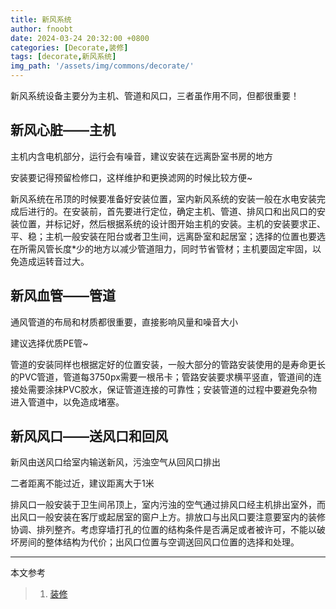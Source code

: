 ```yaml
---
title: 新风系统
author: fnoobt
date: 2024-03-24 20:32:00 +0800
categories: [Decorate,装修]
tags: [decorate,新风系统]
img_path: '/assets/img/commons/decorate/'
---
```


新风系统设备主要分为主机、管道和风口，三者虽作用不同，但都很重要！
## 新风心脏——主机
主机内含电机部分，运行会有噪音，建议安装在远离卧室书房的地方

安装要记得预留检修口，这样维护和更换滤网的时候比较方便~

新风系统在吊顶的时候要准备好安装位置，室内新风系统的安装一般在水电安装完成后进行的。在安装前，首先要进行定位，确定主机、管道、排风口和出风口的安装位置，并标记好，然后根据系统的设计图开始主机的安装。主机的安装要求正、平、稳；主机一般安装在阳台或者卫生间，远离卧室和起居室；选择的位置也要选在所需风管长度*少的地方以减少管道阻力，同时节省管材；主机要固定牢固，以免造成运转音过大。

## 新风血管——管道
通风管道的布局和材质都很重要，直接影响风量和噪音大小

建议选择优质PE管~

管道的安装同样也根据定好的位置安装，一般大部分的管路安装使用的是寿命更长的PVC管道，管道每3750px需要一根吊卡；管路安装要求横平竖直，管道间的连接处需要涂抹PVC胶水，保证管道连接的可靠性；安装管道的过程中要避免杂物进入管道中，以免造成堵塞。

## 新风风口——送风口和回风
新风由送风口给室内输送新风，污浊空气从回风口排出

二者距离不能过近，建议距离大于1米

排风口一般安装于卫生间吊顶上，室内污浊的空气通过排风口经主机排出室外，而出风口一般安装在客厅或起居室的窗户上方。排放口与出风口要注意要室内的装修协调、排列整齐。考虑穿墙打孔的位置的结构条件是否满足或者被许可，不能以破坏房间的整体结构为代价；出风口位置与空调送回风口位置的选择和处理。

****

本文参考

> 1. [装修](https://baijiahao.baidu.com)